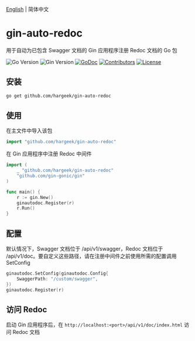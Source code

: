 [English](./README.md) | 简体中文

# gin-auto-redoc

用于自动为已包含 Swagger 文档的 Gin 应用程序注册 Redoc 文档的 Go 包

![Go Version](https://img.shields.io/badge/Go-%3E%3D%201.22-%23007d9c)
![Gin Version](https://img.shields.io/badge/Gin-%3E%3D1.10-green)
[![GoDoc](https://godoc.org/github.com/hargeek/gin-auto-redoc?status.svg)](https://pkg.go.dev/github.com/hargeek/gin-auto-redoc)
[![Contributors](https://img.shields.io/github/contributors/hargeek/gin-auto-redoc)](https://github.com/hargeek/gin-auto-redoc/graphs/contributors)
[![License](https://img.shields.io/github/license/hargeek/gin-auto-redoc)](./LICENSE)

## 安装

```bash
go get github.com/hargeek/gin-auto-redoc
```

## 使用

在主文件中导入该包

```go
import "github.com/hargeek/gin-auto-redoc"
```

在 Gin 应用程序中注册 Redoc 中间件

```go
import (
    _ "github.com/hargeek/gin-auto-redoc"
    "github.com/gin-gonic/gin"
)

func main() {
    r := gin.New()
    ginautodoc.Register(r)
    r.Run()
}
```

## 配置

默认情况下，Swagger 文档位于 /api/v1/swagger，Redoc 文档位于 /api/v1/doc。要自定义这些路径，请在注册中间件之前使用所需的配置调用 SetConfig

```go
ginautodoc.SetConfig(ginautodoc.Config{
    SwaggerPath: "/custom/swagger",
})
ginautodoc.Register(r)
```

## 访问 Redoc

启动 Gin 应用程序后，在 `http://localhost:<port>/api/v1/doc/index.html` 访问 Redoc 文档